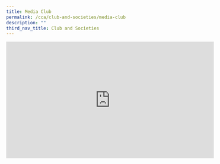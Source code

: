 ```yaml
---
title: Media Club
permalink: /cca/club-and-societies/media-club
description: ""
third_nav_title: Club and Societies
---
```

<iframe width="560" height="315" src="https://www.youtube.com/embed/zGWx6kHtQMY" title="YouTube video player" frameborder="0" allow="accelerometer; autoplay; clipboard-write; encrypted-media; gyroscope; picture-in-picture" allowfullscreen></iframe>